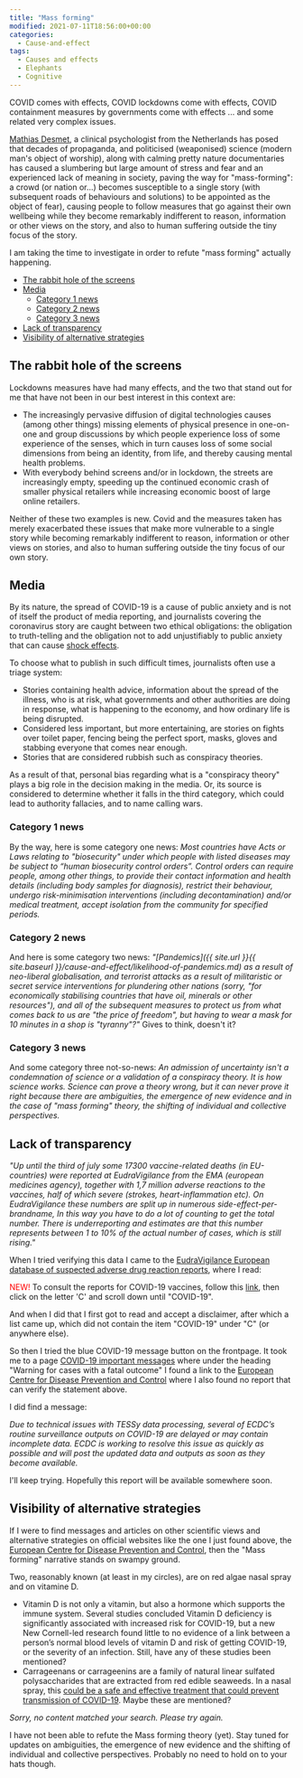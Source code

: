 ```yaml
---
title: "Mass forming"
modified: 2021-07-11T18:56:00+00:00
categories:
  - Cause-and-effect
tags:
  - Causes and effects
  - Elephants
  - Cognitive
---
```


COVID comes with effects, COVID lockdowns come with effects, COVID containment measures by governments come with effects ... and some related very complex issues.

[Mathias Desmet](https://dissident.one/2021/01/21/mattias-desmet-professor-klinische-psychologie-coronamaatregelen-onthullen-totalitaire-trekken/), a clinical psychologist from the Netherlands has posed that decades of propaganda, and politicised (weaponised) science (modern man's object of worship), along with calming pretty nature documentaries has caused a slumbering but large amount of stress and fear and an experienced lack of meaning in society, paving the way for "mass-forming": a crowd (or nation or...) becomes susceptible to a single story (with subsequent roads of behaviours and solutions) to be appointed as the object of fear), causing people to follow measures that go against their own wellbeing while they become remarkably indifferent to reason, information or other views on the story, and also to human suffering outside the tiny focus of the story.

I am taking the time to investigate in order to refute "mass forming" actually happening.

- [The rabbit hole of the screens](#the-rabbit-hole-of-the-screens)
- [Media](#media)
  - [Category 1 news](#category-1-news)
  - [Category 2 news](#category-2-news)
  - [Category 3 news](#category-3-news)
- [Lack of transparency](#lack-of-transparency)
- [Visibility of alternative strategies](#visibility-of-alternative-strategies)

## The rabbit hole of the screens

Lockdowns measures have had many effects, and the two that stand out for me that have not been in our best interest in this context are:

* The increasingly pervasive diffusion of digital technologies causes (among other things) missing elements of physical presence in one-on-one and group discussions by which people experience loss of some experience of the senses, which in turn causes loss of some social dimensions from being an identity, from life, and thereby causing mental health problems. 
* With everybody behind screens and/or in lockdown, the streets are increasingly empty, speeding up the continued economic crash of smaller physical retailers while increasing economic boost of large online retailers.

Neither of these two examples is new. Covid and the measures taken has merely exacerbated these issues that make more vulnerable to a single story while becoming remarkably indifferent to reason, information or other views on stories, and also to human suffering outside the tiny focus of our own story.

## Media

By its nature, the spread of COVID-19 is a cause of public anxiety and is not of itself the product of media reporting, and journalists covering the coronavirus story are caught between two ethical obligations: the obligation to truth-telling and the obligation not to add unjustifiably to public anxiety that can cause [shock effects](https://naomiklein.org/the-shock-doctrine/).

To choose what to publish in such difficult times, journalists often use a triage system:

* Stories containing health advice, information about the spread of the illness, who is at risk, what governments and other authorities are doing in response, what is happening to the economy, and how ordinary life is being disrupted.
* Considered less important, but more entertaining, are stories on fights over toilet paper, fencing being the perfect sport, masks, gloves and stabbing everyone that comes near enough.
* Stories that are considered rubbish such as conspiracy theories.

As a result of that, personal bias regarding what is a "conspiracy theory" plays a big role in the decision making in the media. Or, its source is considered to determine whether it falls in the third category, which could lead to authority fallacies, and to name calling wars.

### Category 1 news

By the way, here is some category one news: _Most countries have Acts or Laws relating to "biosecurity" under which people with listed diseases may be subject to “human biosecurity control orders”. Control orders can require people, among other things, to provide their contact information and health details (including body samples for diagnosis), restrict their behaviour, undergo risk-minimisation interventions (including decontamination) and/or medical treatment, accept isolation from the community for specified periods._

### Category 2 news

And here is some category two news: _"[Pandemics]({{ site.url }}{{ site.baseurl }}/cause-and-effect/likelihood-of-pandemics.md) as a result of neo-liberal globalisation, and terrorist attacks as a result of militaristic or secret service interventions for plundering other nations (sorry, "for economically stabilising countries that have oil, minerals or other resources"), and all of the subsequent measures to protect us from what comes back to us are "the price of freedom", but having to wear a mask for 10 minutes in a shop is "tyranny"?"_ Gives to think, doesn't it?

### Category 3 news

And some category three not-so-news: _An admission of uncertainty isn't a condemnation of science or a validation of a conspiracy theory. It is how science works. Science can prove a theory wrong, but it can never prove it right because there are ambiguities, the emergence of new evidence and in the case of "mass forming" theory, the shifting of individual and collective perspectives._

## Lack of transparency

_"Up until the third of july some 17300 vaccine-related deaths (in EU-countries) were reported at EudraVigilance from the EMA (european medicines agency), together with 1,7 million adverse reactions to the vaccines, half of which severe (strokes, heart-inflammation etc). On EudraVigilance these numbers are split up in numerous side-effect-per-brandname, In this way you have to do a lot of counting to get the total number. There is underreporting and estimates are that this number represents between 1 to 10% of the actual number of cases, which is still rising."_

When I tried verifying this data I came to the [EudraVigilance European database of suspected adverse drug reaction reports](https://www.adrreports.eu/en), where I read: 

<span style="color:red">NEW!</span> To consult the reports for COVID-19 vaccines, follow this [link](https://www.adrreports.eu/en/disclaimer.html), then click on the letter 'C' and scroll down until "COVID-19".

And when I did that I first got to read and accept a disclaimer, after which a list came up, which did not contain the item "COVID-19" under "C" (or anywhere else).

So then I tried the blue COVID-19 message button on the frontpage. It took me to a page [COVID-19 important messages](https://www.adrreports.eu/en/covid19_message.html) where under the heading "Warning for cases with a fatal outcome" I found a link to the [European Centre for Disease Prevention and Control](https://www.ecdc.europa.eu) where I also found no report that can verify the statement above.

I did find a message:

*Due to technical issues with TESSy data processing, several of ECDC’s routine surveillance outputs on COVID-19 are delayed or may contain incomplete data. ECDC is working to resolve this issue as quickly as possible and will post the updated data and outputs as soon as they become available.*

I'll keep trying. Hopefully this report will be available somewhere soon. 

## Visibility of alternative strategies

If I were to find messages and articles on other scientific views and alternative strategies on official websites like the one I just found above, the [European Centre for Disease Prevention and Control](https://www.ecdc.europa.eu), then the "Mass forming" narrative stands on swampy ground.

Two, reasonably known (at least in my circles), are on red algae nasal spray and on vitamine D.

* Vitamin D is not only a vitamin, but also a hormone which supports the immune system. Several studies concluded Vitamin D deficiency is significantly associated with increased risk for COVID-19, but a new New Cornell-led research found little to no evidence of a link between a person’s normal blood levels of vitamin D and risk of getting COVID-19, or the severity of an infection. Still, have any of these studies been mentioned?
* Carrageenans or carrageenins are a family of natural linear sulfated polysaccharides that are extracted from red edible seaweeds. In a nasal spray, this [could be a safe and effective treatment that could prevent transmission of COVID-19](https://www.clinicaltrials.gov/ct2/show/NCT04521322). Maybe these are mentioned?

*Sorry, no content matched your search. Please try again.*

I have not been able to refute the Mass forming theory (yet). Stay tuned for updates on ambiguities, the emergence of new evidence and the shifting of individual and collective perspectives. Probably no need to hold on to your hats though.




